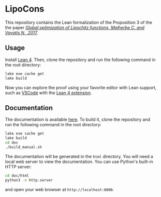 # LipoCons

This repository contains the Lean formalization of the Proposition 3 of the the paper [*_Global optimization of Lipschitz functions, Malherbe C. and Vayatis N., 2017_*](https://proceedings.mlr.press/v70/malherbe17a/malherbe17a.pdf).

## Usage
Install [Lean 4](https://lean-lang.org/install/). Then, clone the repository and run the following command in the root directory:

```bash
lake exe cache get
lake build
```
Now you can explore the proof using your favorite editor with Lean support, such as [VSCode](https://code.visualstudio.com/) with the [Lean 4 extension](https://marketplace.visualstudio.com/items?itemName=leanprover.lean4).

## Documentation
The documentation is available [here](https://gaetanserre.fr/doc/LipoCons/). To build it, clone the repository and run the following command in the root directory:

```bash
lake exe cache get
lake build
cd doc
./build_manual.sh
```
The documentation will be generated in the `html` directory. You will need a local web server to view the documentation. You can use Python's built-in HTTP server:

```bash
cd doc/html
python3 -m http.server
```
and open your web browser at `http://localhost:8000`.